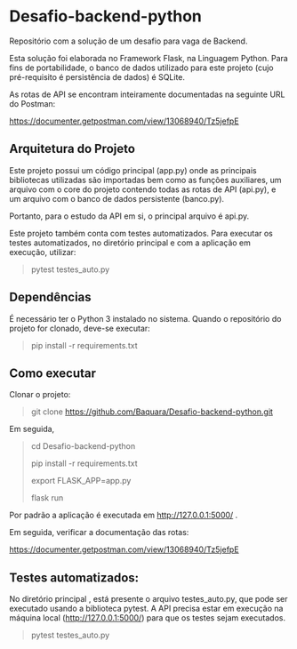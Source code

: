 # Desafio-backend-python

Repositório com a solução de um desafio para vaga de Backend.

Esta solução foi elaborada no Framework Flask, na Linguagem Python. Para fins de portabilidade, o banco de dados utilizado para este projeto (cujo pré-requisito é persistência de dados) é SQLite.

As rotas de API se encontram inteiramente documentadas na seguinte URL do Postman:

https://documenter.getpostman.com/view/13068940/Tz5jefpE

## Arquitetura do Projeto

Este projeto possui um código principal (app.py) onde as principais bibliotecas utilizadas são importadas bem como as funções auxiliares, um arquivo com o core do projeto contendo todas as rotas de API (api.py), e um arquivo com o banco de dados persistente (banco.py).

Portanto, para o estudo da API em si, o principal arquivo é api.py.

Este projeto também conta com testes automatizados. Para executar os testes automatizados, no diretório principal e com a aplicação em execução, utilizar:

>pytest testes_auto.py

## Dependências

É necessário ter o Python 3 instalado no sistema. Quando o repositório do projeto for clonado, deve-se executar:

>pip install -r requirements.txt

## Como executar

Clonar o projeto:

>git clone https://github.com/Baquara/Desafio-backend-python.git

Em seguida,

>cd Desafio-backend-python
>
>pip install -r requirements.txt
>
>export FLASK_APP=app.py
>
>flask run

Por padrão a aplicação é executada em http://127.0.0.1:5000/ .

Em seguida, verificar a documentação das rotas:

https://documenter.getpostman.com/view/13068940/Tz5jefpE


## Testes automatizados:

No diretório principal , está presente o arquivo testes_auto.py, que pode ser executado usando a biblioteca pytest. A API precisa estar em execução na máquina local (http://127.0.0.1:5000/) para que os testes sejam executados. 

>pytest testes_auto.py



